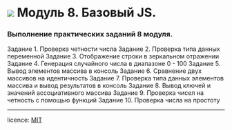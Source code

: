 # ![](https://kariselovuo.pro/ksprov1/wp-content/uploads/2018/02/css-logo.png) Модуль 8.  Базовый JS.
### Выполнение практических заданий 8 модуля.

Задание 1. Проверка четности числа
Задание 2. Проверка типа данных переменной
Задание 3. Отображение строки в зеркальном отражении
Задание 4. Генерация случайного числа в диапазоне 0 - 100
Задание 5. Вывод элементов массива в консоль
Задание 6. Сравнение двух массивов на идентичность
Задание 7. Проверка типа данных элементов массива и вывод результатов в консоль
Задание 8. Вывод ключей и значений ассоциативного массива
Задание 9. Проверка чисел на четность с помощью функций
Задание 10. Проверка числа на простоту


--------
licence: [MIT](./license.md)